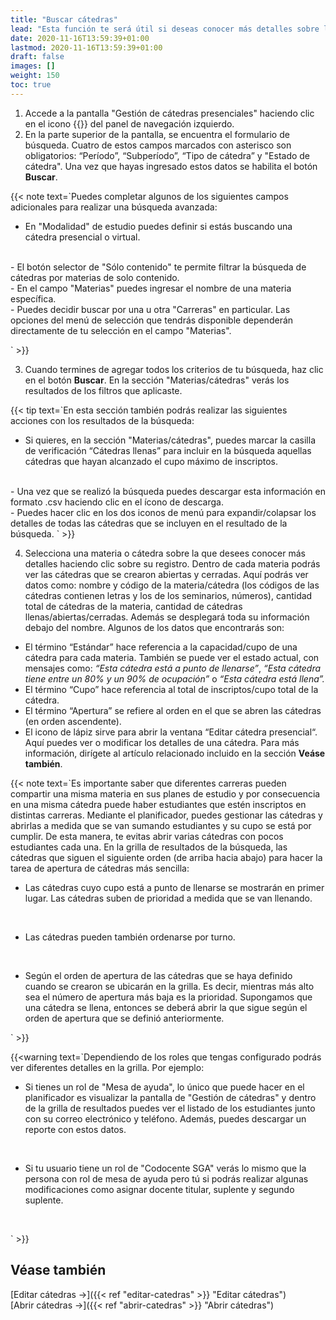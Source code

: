 ```yaml
---
title: "Buscar cátedras"
lead: "Esta función te será útil si deseas conocer más detalles sobre los seminarios y cátedras creados en el sistema y si quieres buscar aquellas cátedras/seminarios cuya información o encuentros deseas editar. La información que veas en la pantalla dependerá del perfil que tiene asignado tu usuario."
date: 2020-11-16T13:59:39+01:00
lastmod: 2020-11-16T13:59:39+01:00
draft: false
images: []
weight: 150
toc: true
---
```


1. Accede a la pantalla "Gestión de cátedras presenciales" haciendo clic en el icono {{<inline-icon image="menu.png" alt="hamburger menu icon">}} del panel de navegación izquierdo. 
1. En la parte superior de la pantalla, se encuentra el formulario de búsqueda. Cuatro de estos campos marcados con asterisco son obligatorios: “Período”, “Subperíodo”, “Tipo de cátedra” y "Estado de cátedra". Una vez que hayas ingresado estos datos se habilita el botón **Buscar**.

{{< note text=`Puedes completar algunos de los siguientes campos adicionales para realizar una búsqueda avanzada:
<br>
- En "Modalidad" de estudio puedes definir si estás buscando una cátedra presencial o virtual.
<br>
- El botón selector de "Sólo contenido" te permite filtrar la búsqueda de cátedras por materias de solo contenido.
<br>
- En el campo "Materias" puedes ingresar el nombre de una materia específica.
<br>
- Puedes decidir buscar por una u otra "Carreras" en particular. Las opciones del menú de selección que tendrás disponible dependerán directamente de tu selección en el campo "Materias".

` >}}
<br>

3. Cuando termines de agregar todos los criterios de tu búsqueda, haz clic en el botón **Buscar**. En la sección "Materias/cátedras" verás los resultados de los filtros que aplicaste.

{{< tip text=`En esta sección también podrás realizar las siguientes acciones con los resultados de la búsqueda:
<br>
- Si quieres, en la sección "Materias/cátedras", puedes marcar la casilla de verificación “Cátedras llenas” para incluir en la búsqueda aquellas cátedras que hayan alcanzado el cupo máximo de inscriptos.
<br>
- Una vez que se realizó la búsqueda puedes descargar esta información en formato .csv haciendo clic en el ícono de descarga.
<br>
- Puedes hacer clic en los dos iconos de menú para expandir/colapsar los detalles de todas las cátedras que se incluyen en el resultado de la búsqueda.
` >}}
<br>

4. Selecciona una materia o cátedra sobre la que desees conocer más detalles haciendo clic sobre su registro. Dentro de cada materia podrás ver las cátedras que se crearon abiertas y cerradas.  Aquí podrás ver datos como: nombre y código de la materia/cátedra (los códigos de las cátedras contienen letras y los de los seminarios, números), cantidad total de cátedras de la materia, cantidad de cátedras llenas/abiertas/cerradas. Además se desplegará toda su información debajo del nombre. Algunos de los datos que encontrarás son:

- El término “Estándar” hace referencia a la capacidad/cupo de una cátedra para cada materia. También se puede ver el estado actual, con mensajes como: _“Esta cátedra está a punto de llenarse”_, _“Esta cátedra tiene entre un 80% y un 90% de ocupación”_ o _“Esta cátedra está llena”._
- El término “Cupo” hace referencia al total de inscriptos/cupo total de la cátedra. 
- El término “Apertura” se refiere al orden en el que se abren las cátedras (en orden ascendente). 
- El icono de lápiz sirve para abrir la ventana “Editar cátedra presencial“. Aquí puedes ver o modificar los detalles de una cátedra. Para más información, dirígete al artículo relacionado incluido en la sección **Veáse también**.

{{< note text=`Es importante saber que diferentes carreras pueden compartir una misma materia en sus planes de estudio y por consecuencia en una misma cátedra puede haber estudiantes que estén inscriptos en distintas carreras. Mediante el planificador, puedes gestionar las cátedras y abrirlas a medida que se van sumando estudiantes y su cupo se está por cumplir. De esta manera, te evitas abrir varias cátedras con pocos estudiantes cada una. En la grilla de resultados de la búsqueda, las cátedras que siguen el siguiente orden (de arriba hacia abajo) para hacer la tarea de apertura de cátedras más sencilla:
<br>

- Las cátedras cuyo cupo está a punto de llenarse se mostrarán en primer lugar. Las cátedras suben de prioridad a medida que se van llenando.
<br>

- Las cátedras pueden también ordenarse por turno.
<br>

- Según el orden de apertura de las cátedras que se haya definido cuando se crearon se ubicarán en la grilla. Es decir, mientras más alto sea el número de apertura  más baja es la prioridad. Supongamos que una cátedra se llena, entonces se deberá abrir la que sigue según el orden de apertura que se definió anteriormente.

` >}}
<br>

{{<warning text=`Dependiendo de los roles que tengas configurado podrás ver diferentes detalles en la grilla. Por ejemplo: 
<br>

- Si tienes un rol de "Mesa de ayuda", lo único que puede hacer en el planificador es visualizar la pantalla de "Gestión de cátedras" y dentro de la grilla de resultados puedes ver el listado de los estudiantes junto con su correo electrónico y teléfono. Además, puedes descargar un reporte con estos datos.
<br>

- Si tu usuario tiene un rol de "Codocente SGA" verás lo mismo que la persona con rol de mesa de ayuda pero tú si podrás realizar algunas modificaciones como asignar docente titular, suplente y segundo suplente. 
<br>

` >}}


## Véase también

[Editar cátedras →]({{< ref "editar-catedras" >}} "Editar cátedras")
<br/>
[Abrir cátedras →]({{< ref "abrir-catedras" >}} "Abrir cátedras")

